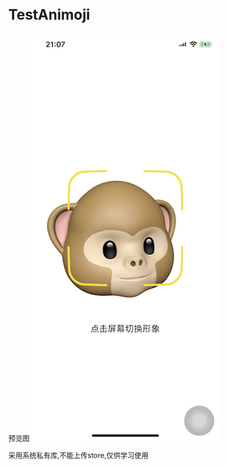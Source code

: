 # TestAnimoji

预览图
![](https://github.com/kevinMkY/TestAnimoji/blob/master/TestAnimoji/preview.png) 

采用系统私有库,不能上传store,仅供学习使用
